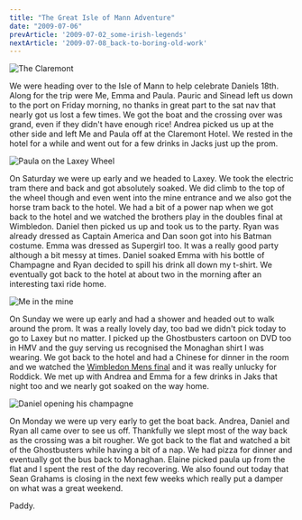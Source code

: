 ```yaml
---
title: "The Great Isle of Mann Adventure"
date: "2009-07-06"
prevArticle: '2009-07-02_some-irish-legends'
nextArticle: '2009-07-08_back-to-boring-old-work'
---
```

![The Claremont](/images/P7030007.JPG "Our room in the Claremont, fantastic isn't it?")

We were heading over to the Isle of Mann to help celebrate Daniels 18th. Along for the trip were Me, Emma and Paula. Pauric and Sinead left us down to the port on Friday morning, no thanks in great part to the sat nav that nearly got us lost a few times. We got the boat and the crossing over was grand, even if they didn't have enough rice! Andrea picked us up at the other side and left Me and Paula off at the Claremont Hotel. We rested in the hotel for a while and went out for a few drinks in Jacks just up the prom.

![Paula on the Laxey Wheel](/images/P7040030.JPG "Mind your head!")

On Saturday we were up early and we headed to Laxey. We took the electric tram there and back and got absolutely soaked. We did climb to the top of the wheel though and even went into the mine entrance and we also got the horse tram back to the hotel. We had a bit of a power nap when we got back to the hotel and we watched the brothers play in the doubles final at Wimbledon. Daniel then picked us up and took us to the party. Ryan was already dressed as Captain America and Dan soon got into his Batman costume. Emma was dressed as Supergirl too. It was a really good party although a bit messy at times. Daniel soaked Emma with his bottle of Champagne and Ryan decided to spill his drink all down my t-shirt. We eventually got back to the hotel at about two in the morning after an interesting taxi ride home.

![Me in the mine](/images/P7040034.JPG "I think the hat is very fetching!")

On Sunday we were up early and had a shower and headed out to walk around the prom. It was a really lovely day, too bad we didn't pick today to go to Laxey but no matter. I picked up the Ghostbusters cartoon on DVD too in HMV and the guy serving us recognised the Monaghan shirt I was wearing. We got back to the hotel and had a Chinese for dinner in the room and we watched the [Wimbledon Mens final](http://www.rte.ie/sport/tennis/2009/0705/federerr.html) and it was really unlucky for Roddick. We met up with Andrea and Emma for a few drinks in Jaks that night too and we nearly got soaked on the way home.

![Daniel opening his champagne](/images/P7040052.JPG "Mind where it goes, it'd be terrible if it all went over Emma!")

On Monday we were up very early to get the boat back. Andrea, Daniel and Ryan all came over to see us off. Thankfully we slept most of the way back as the crossing was a bit rougher. We got back to the flat and watched a bit of the Ghostbusters while having a bit of a nap. We had pizza for dinner and eventually got the bus back to Monaghan. Elaine picked paula up from the flat and I spent the rest of the day recovering. We also found out today that Sean Grahams is closing in the next few weeks which really put a damper on what was a great weekend.

Paddy.